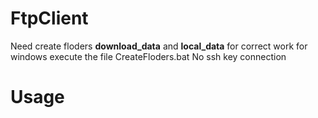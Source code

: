 # FtpClient
Need сreate floders **download_data** and **local_data** for correct work for windows execute the file CreateFloders.bat
No ssh key connection
# Usage
